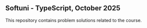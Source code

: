 ## Softuni - TypeScript, October 2025
This repository contains problem solutions related to the course.
